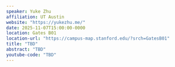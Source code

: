 ```yaml
---
speaker: Yuke Zhu
affiliation: UT Austin
website: "https://yukezhu.me/"
date: 2025-11-07T15:00:00-0000
location: Gates B01
location-url: "https://campus-map.stanford.edu/?srch=GatesB01"
title: "TBD"
abstract: "TBD"
youtube-code: "TBD"
---
```

